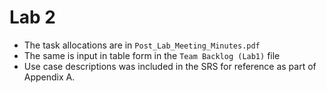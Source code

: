 # Lab 2
- The task allocations are in `Post_Lab_Meeting_Minutes.pdf`
- The same is input in table form in the `Team Backlog (Lab1)` file
- Use case descriptions was included in the SRS for reference as part of Appendix A.
